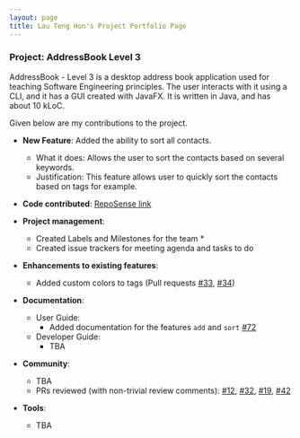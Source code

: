 ```yaml
---
layout: page
title: Lau Teng Hon's Project Portfolio Page
---
```


### Project: AddressBook Level 3

AddressBook - Level 3 is a desktop address book application used for teaching Software Engineering principles. The user interacts with it using a CLI, and it has a GUI created with JavaFX. It is written in Java, and has about 10 kLoC.

Given below are my contributions to the project.

* **New Feature**: Added the ability to sort all contacts.
  * What it does: Allows the user to sort the contacts based on several keywords.
  * Justification: This feature allows user to quickly sort the contacts based on tags for example.
  
* **Code contributed**: [RepoSense link]()

* **Project management**:
  * Created Labels and Milestones for the team *
  * Created issue trackers for meeting agenda and tasks to do

* **Enhancements to existing features**:
  * Added custom colors to tags (Pull requests [\#33](), [\#34]())

* **Documentation**:
  * User Guide:
    * Added documentation for the features `add` and `sort` [\#72]()
  * Developer Guide:
    * TBA

* **Community**:
  * TBA
  * PRs reviewed (with non-trivial review comments): [\#12](), [\#32](), [\#19](), [\#42]()

* **Tools**:
  * TBA

  

